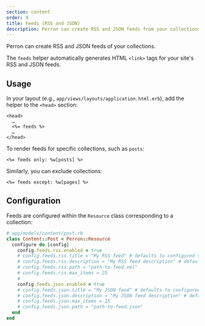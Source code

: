 ```yaml
---
section: content
order: 9
title: Feeds (RSS and JSON)
description: Perron can create RSS and JSON feeds from your collections.
---
```


Perron can create RSS and JSON feeds of your collections.

The `feeds` helper automatically generates HTML `<link>` tags for your site's RSS and JSON feeds.


## Usage

In your layout (e.g., `app/views/layouts/application.html.erb`), add the helper to the `<head>` section:
```erb
<head>
  …
  <%= feeds %>
  …
</head>
```

To render feeds for specific collections, such as `posts`:
```erb
<%= feeds only: %w[posts] %>
```

Similarly, you can exclude collections:
```erb
<%= feeds except: %w[pages] %>
```


## Configuration

Feeds are configured within the `Resource` class corresponding to a collection:
```ruby
# app/models/content/post.rb
class Content::Post < Perron::Resource
  configure do |config|
    config.feeds.rss.enabled = true
    # config.feeds.rss.title = "My RSS feed" # defaults to configured site_name
    # config.feeds.rss.description = "My RSS feed description" # defaults to configured site_description
    # config.feeds.rss.path = "path-to-feed.xml"
    # config.feeds.rss.max_items = 25
    #
    config.feeds.json.enabled = true
    # config.feeds.json.title = "My JSON feed" # defaults to configured site_name
    # config.feeds.json.description = "My JSON feed description" # defaults to configured site_description
    # config.feeds.json.max_items = 15
    # config.feeds.json.path = "path-to-feed.json"
  end
end
```
